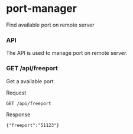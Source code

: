# port-manager
Find available port on remote server

### API
The API is used to manage port on remote server.

### GET /api/freeport
Get a available port

Request

`GET /api/freeport`

Response

`{"freeport":"51123"}`
